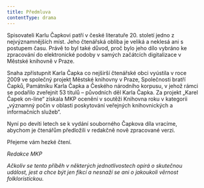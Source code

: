 ```yaml
---
title: Předmluva
contentType: drama
---
```


<section>

Spisovateli Karlu Čapkovi patří v české literatuře 20. století jedno z nejvýznamnějších míst. Jeho čtenářská obliba je veliká a neklesá ani s postupem času. Právě to byl také důvod, proč bylo jeho dílo vybráno ke zpracování do elektronické podoby v samých začátcích digitalizace v Městské knihovně v Praze.

Snaha zpřístupnit Karla Čapka co nejširší čtenářské obci vyústila v roce 2009 ve společný projekt Městské knihovny v Praze, Společnosti bratří Čapků, Památníku Karla Čapka a Českého národního korpusu, v jehož rámci se podařilo zveřejnit 53 titulů – původních děl Karla Čapka. Za projekt „Karel Čapek on-line“ získala MKP ocenění v soutěži Knihovna roku v kategorii „významný počin v oblasti poskytování veřejných knihovnických a informačních služeb“.

Nyní po devíti letech se k vydání souborného Čapkova díla vracíme, abychom je čtenářům předložili v redakčně nově zpracované verzi.

Přejeme vám hezké čtení.

_Redakce MKP_

</section>

[^1]: Bíro (mad.) – starosta. _Pozn. red._

[^2]: Kaštel – opevněné venkovské sídlo. _Pozn. red_.

[^3]: Parobek – čeledín, pacholek. _Pozn. red_.

[^4]: Fajt (z angl. fight) –  rvát se. _Pozn. red_.

[^5]: Vároš (mad.) – město. _Pozn. red_.


<section>

_Ačkoliv se tento příběh v některých jednotlivostech opírá o skutečnou událost, jest a chce být jen fikcí a nesnaží se ani o jakoukoli věrnost folkloristickou._

</section>

[^1]: Bíro (mad.) – starosta. _Pozn. red._

[^2]: Kaštel – opevněné venkovské sídlo. _Pozn. red_.

[^3]: Parobek – čeledín, pacholek. _Pozn. red_.

[^4]: Fajt (z angl. fight) –  rvát se. _Pozn. red_.

[^5]: Vároš (mad.) – město. _Pozn. red_.
